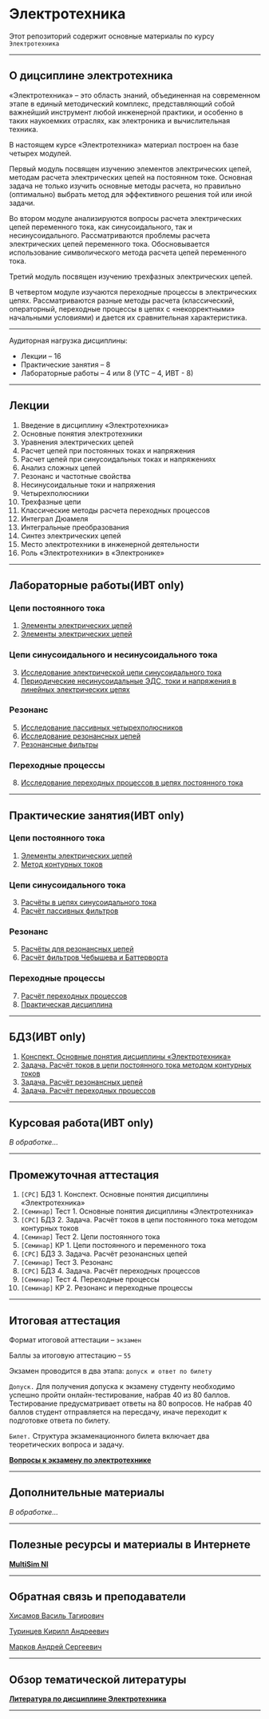 # Электротехника  
          
Этот репозиторий содержит основные материалы по курсу `Электротехника`

---
## О дицсиплине электротехника

«Электротехника» – это область знаний, объединенная на современном этапе в единый методический комплекс, представляющий собой важнейший инструмент любой инженерной практики, и особенно в таких наукоемких отраслях, как электроника и вычислительная техника.

В настоящем курсе «Электротехника» материал построен на базе четырех модулей.

Первый модуль посвящен изучению элементов электрических цепей, методам расчета электрических цепей на постоянном токе. Основная задача не только изучить основные методы расчета, но правильно (оптимально) выбрать метод для эффективного решения той или иной задачи.

Во втором модуле анализируются вопросы расчета электрических цепей переменного тока, как синусоидального, так и несинусоидального. Рассматриваются проблемы расчета электрических цепей переменного тока. Обосновывается использование символического метода расчета цепей переменного тока.

Третий модуль посвящен изучению трехфазных электрических цепей.

В четвертом модуле изучаются переходные процессы в электрических цепях. Рассматриваются разные методы расчета (классический, операторный, переходные процессы в цепях с «некорректными» начальными условиями) и дается их сравнительная характеристика.

---

Аудиторная нагрузка дисциплины:
*   Лекции – 16
*   Практические занятия – 8
*   Лабораторные работы – 4 или 8 (УТС – 4, ИВТ - 8)

---
## Лекции

1.	Введение в дисциплину «Электротехника»
2.	Основные понятия электротехники
3.	Уравнения электрических цепей
4.	Расчет цепей при постоянных токах и напряжения
5.	Расчет цепей при синусоидальных токах и напряжениях
6.	Анализ сложных цепей
7.	Резонанс и частотные свойства
8.	Несинусоидальные токи и напряжения
9.	Четырехполюсники
10.	Трехфазные цепи
11.	Классические методы расчета переходных процессов
12.	Интеграл Дюамеля
13.	Интегральные преобразования
14.	Синтез электрических цепей
15.	Место электротехники в инженерной деятельности
16.	Роль «Электротехники» в «Электронике»

---
## Лабораторные работы(ИВТ only)

### Цепи постоянного тока

1. [Элементы электрических цепей](./Labs/Lab_1/README.md)
2. [Элементы электрических цепей](./Labs/Lab_2/README.md)

### Цепи синусоидального и несинусоидального тока

3.	[Исследование электрической цепи синусоидального тока](./Labs/Lab_3/README.md)
4.	[Периодические несинусоидальные ЭДС, токи и напряжения в  линейных электрических цепях](./Labs/Lab_4/README.md)

### Резонанс

5.	[Исследование пассивных четырехполюсников](./Labs/Lab_5/README.md)
6.	[Исследование резонансных цепей](./Labs/Lab_6/README.md)
7.	[Резонансные фильтры](./Labs/Lab_7/README.md)

### Переходные процессы

8.	[Исследование переходных процессов в цепях постоянного тока](./Labs/Lab_8/README.md)


---
## Практические занятия(ИВТ only)

### Цепи постоянного тока

1.	[Элементы электрических цепей](./Pract/pract_1/README.md)
2.	[Метод контурных токов](./Pract/pract_2/README.md)

### Цепи синусоидального тока

3.	[Расчёты в цепях синусоидального тока](./Pract/pract_3/README.md)
4.	[Расчёт пассивных фильтров](./Pract/pract_4/README.md)

### Резонанс

5.	[Расчёты для резонансных цепей](./Pract/pract_5/README.md)
6.	[Расчёт фильтров Чебышева и Баттерворта](./Pract/pract_6/README.md)

### Переходные процессы

7.	[Расчёт переходных процессов](./Pract/pract_7/README.md)
8.	[Практическая дисциплина](./Pract/pract_8/README.md)

---
## БДЗ(ИВТ only)

1.	[Конспект. Основные понятия дисциплины «Электротехника»](./Bdz/bdz_1/README.md)
2.	[Задача. Расчёт токов в цепи постоянного тока методом контурных токов](./Bdz/bdz_2/README.md)
3.	[Задача. Расчёт резонансных цепей](./Bdz/bdz_3/README.md)
4.	[Задача. Расчёт переходных процессов](./Bdz/bdz_4/README.md)

---
## Курсовая работа(ИВТ only)

*В обработке…*

---
## Промежуточная аттестация

1.	`[СРС]` БДЗ 1. Конспект. Основные понятия дисциплины «Электротехника»
2.	`[Семинар]` Тест 1. Основные понятия дисциплины «Электротехника»
3.	`[СРС]` БДЗ 2. Задача. Расчёт токов в цепи постоянного тока методом контурных токов
4.	`[Семинар]` Тест 2. Цепи постоянного тока
5.	`[Семинар]` КР 1. Цепи постоянного и переменного тока
6.	`[СРС]` БДЗ 3. Задача. Расчёт резонансных цепей
7.	`[Семинар]` Тест 3. Резонанс
8.	`[СРС]` БДЗ 4. Задача. Расчёт переходных процессов
9.	`[Семинар]` Тест 4. Переходные процессы
10.	`[Семинар]` КР 2. Резонанс и переходные процессы

---
## Итоговая аттестация

Формат итоговой аттестации – `экзамен`

Баллы за итоговую аттестацию – `55`

Экзамен проводится в два этапа: `допуск и ответ по билету`

`Допуск.` Для получения допуска к экзамену студенту необходимо успешно пройти онлайн-тестирование, набрав 40 из 80 баллов. Тестирование предусматривает ответы на 80 вопросов. Не набрав 40 баллов студент отправляется на пересдачу, иначе переходит к подготовке ответа по билету.

`Билет.` Структура экзаменационного билета включает два теоретических вопроса и задачу.

**[Вопросы к экзамену по электротехнике](./exam/README.md)**

---
## Дополнительные материалы

*В обработке…*

---
## Полезные ресурсы и материалы в Интернете

**[MultiSim NI](https://onedrive.live.com/?authkey=%21AM%2DwBKXV%2D0kQXlE&id=A4E122951888DC80%2125389&cid=A4E122951888DC80)**

---
## Обратная связь и преподаватели

[Хисамов Василь Тагирович](https://t.me/PascalVT)

[Туринцев Кирилл Андреевич](https://t.me/BillyScreezo)

[Марков Андрей Сергеевич](https://t.me/MARKOV_RT)

---
## Обзор тематической литературы

**[Литература по дисциплине Электротехника](https://onedrive.live.com/?authkey=%21AM%2DwBKXV%2D0kQXlE&id=A4E122951888DC80%2125247&cid=A4E122951888DC80)**

---


